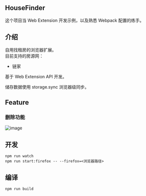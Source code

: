 ## HouseFinder

这个项目当 Web Extension 开发示例，以及熟悉 Webpack 配置的练手。
## 介绍
自用找租房的浏览器扩展。  
目前支持的房源网： 
- 链家

基于 Web Extension API 开发。

储存数据使用 storage.sync 浏览器级同步。

## Feature
### 删除功能
![image](https://user-images.githubusercontent.com/35420264/89875048-4fc1f780-dbef-11ea-9718-dac5f89af4b8.png)


## 开发
`npm run watch`  
`npm run start:firefox -- --firefox=<浏览器路径>`

## 编译
`npm run build`
